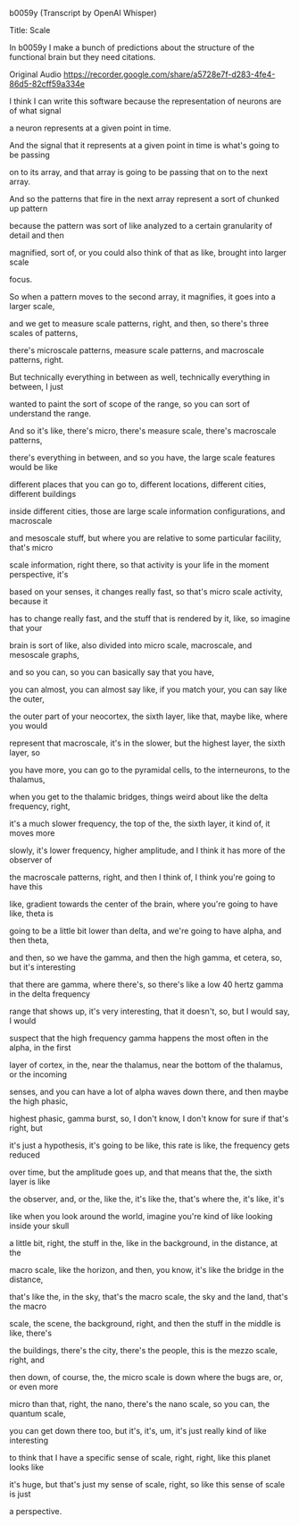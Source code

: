 b0059y (Transcript by OpenAI Whisper)

Title: Scale

In b0059y I make a bunch of predictions about the structure of the functional brain but they need citations.

Original Audio https://recorder.google.com/share/a5728e7f-d283-4fe4-86d5-82cff59a334e

I think I can write this software because the representation of neurons are of what signal

a neuron represents at a given point in time.

And the signal that it represents at a given point in time is what's going to be passing

on to its array, and that array is going to be passing that on to the next array.

And so the patterns that fire in the next array represent a sort of chunked up pattern

because the pattern was sort of like analyzed to a certain granularity of detail and then

magnified, sort of, or you could also think of that as like, brought into larger scale

focus.

So when a pattern moves to the second array, it magnifies, it goes into a larger scale,

and we get to measure scale patterns, right, and then, so there's three scales of patterns,

there's microscale patterns, measure scale patterns, and macroscale patterns, right.

But technically everything in between as well, technically everything in between, I just

wanted to paint the sort of scope of the range, so you can sort of understand the range.

And so it's like, there's micro, there's measure scale, there's macroscale patterns,

there's everything in between, and so you have, the large scale features would be like

different places that you can go to, different locations, different cities, different buildings

inside different cities, those are large scale information configurations, and macroscale

and mesoscale stuff, but where you are relative to some particular facility, that's micro

scale information, right there, so that activity is your life in the moment perspective, it's

based on your senses, it changes really fast, so that's micro scale activity, because it

has to change really fast, and the stuff that is rendered by it, like, so imagine that your

brain is sort of like, also divided into micro scale, macroscale, and mesoscale graphs,

and so you can, so you can basically say that you have,

you can almost, you can almost say like, if you match your, you can say like the outer,

the outer part of your neocortex, the sixth layer, like that, maybe like, where you would

represent that macroscale, it's in the slower, but the highest layer, the sixth layer, so

you have more, you can go to the pyramidal cells, to the interneurons, to the thalamus,

when you get to the thalamic bridges, things weird about like the delta frequency, right,

it's a much slower frequency, the top of the, the sixth layer, it kind of, it moves more

slowly, it's lower frequency, higher amplitude, and I think it has more of the observer of

the macroscale patterns, right, and then I think of, I think you're going to have this

like, gradient towards the center of the brain, where you're going to have like, theta is

going to be a little bit lower than delta, and we're going to have alpha, and then theta,

and then, so we have the gamma, and then the high gamma, et cetera, so, but it's interesting

that there are gamma, where there's, so there's like a low 40 hertz gamma in the delta frequency

range that shows up, it's very interesting, that it doesn't, so, but I would say, I would

suspect that the high frequency gamma happens the most often in the alpha, in the first

layer of cortex, in the, near the thalamus, near the bottom of the thalamus, or the incoming

senses, and you can have a lot of alpha waves down there, and then maybe the high phasic,

highest phasic, gamma burst, so, I don't know, I don't know for sure if that's right, but

it's just a hypothesis, it's going to be like, this rate is like, the frequency gets reduced

over time, but the amplitude goes up, and that means that the, the sixth layer is like

the observer, and, or the, like the, it's like the, that's where the, it's like, it's

like when you look around the world, imagine you're kind of like looking inside your skull

a little bit, right, the stuff in the, like in the background, in the distance, at the

macro scale, like the horizon, and then, you know, it's like the bridge in the distance,

that's like the, in the sky, that's the macro scale, the sky and the land, that's the macro

scale, the scene, the background, right, and then the stuff in the middle is like, there's

the buildings, there's the city, there's the people, this is the mezzo scale, right, and

then down, of course, the, the micro scale is down where the bugs are, or, or even more

micro than that, right, the nano, there's the nano scale, so you can, the quantum scale,

you can get down there too, but it's, it's, um, it's just really kind of like interesting

to think that I have a specific sense of scale, right, right, like this planet looks like

it's huge, but that's just my sense of scale, right, so like this sense of scale is just

a perspective.